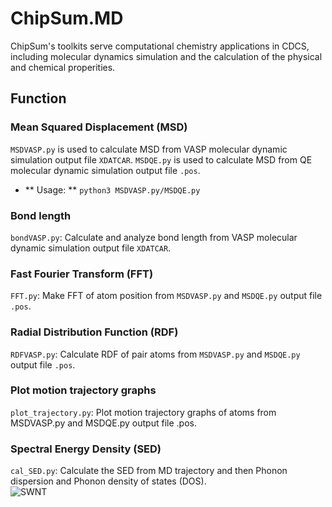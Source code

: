 # ChipSum.MD
ChipSum's toolkits serve computational chemistry applications in CDCS, including molecular dynamics simulation and the calculation of the physical and chemical properities.
        

## Function

### Mean Squared Displacement (MSD)
`MSDVASP.py` is used to calculate MSD from VASP molecular dynamic simulation output file `XDATCAR`.
`MSDQE.py` is used to calculate MSD from QE molecular dynamic simulation output file `.pos`.<br>

   - ** Usage: ** `python3 MSDVASP.py/MSDQE.py`

### Bond length
`bondVASP.py`: Calculate and analyze bond length from VASP molecular dynamic simulation output file `XDATCAR`.<br>

### Fast Fourier Transform (FFT)
`FFT.py`: Make FFT of atom position from `MSDVASP.py` and `MSDQE.py` output file `.pos`.<br>

### Radial Distribution Function (RDF)
`RDFVASP.py`: Calculate RDF of pair atoms from `MSDVASP.py` and `MSDQE.py` output file `.pos`.<br>

### Plot motion trajectory graphs
`plot_trajectory.py`: Plot motion trajectory graphs of atoms from MSDVASP.py and MSDQE.py output file .pos.<br>

### Spectral Energy Density (SED)
`cal_SED.py`: Calculate the SED from MD trajectory and then Phonon dispersion and Phonon density of states (DOS).<br>
![SWNT](https://github.com/EltonYH/ChipSum.MD/blob/main/Postproc/img/swnt_small.png)
